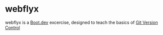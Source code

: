 # webflyx

webflyx is a [Boot.dev](https://www.boot.dev) excercise, designed to teach the basics of [Git Version Control](https://git-scm.com/book/en/v2/Getting-Started-About-Version-Control)

